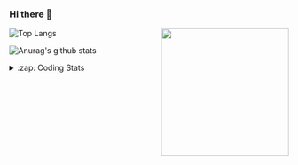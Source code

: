 ### Hi there 👋

<!--
**tao8687/tao8687** is a ✨ _special_ ✨ repository because its `README.md` (this file) appears on your GitHub profile.

Here are some ideas to get you started:

- 🔭 I’m currently working on ...
- 🌱 I’m currently learning ...
- 👯 I’m looking to collaborate on ...
- 🤔 I’m looking for help with ...
- 💬 Ask me about ...
- 📫 How to reach me: ...
- 😄 Pronouns: ...
- ⚡ Fun fact: ...
-->

<img align='right' src="https://media.giphy.com/media/M9gbBd9nbDrOTu1Mqx/giphy.gif" width="230">

![Top Langs](https://github-readme-stats.vercel.app/api/top-langs/?username=tao8687&layout=compact&title_color=23238E&text_color=A67D3D)

![Anurag's github stats](https://github-readme-stats.vercel.app/api?username=tao8687&show_icons=true&&text_color=A67D3D&title_color=23238E&show_icons=false&count_private=true&hide=stars)

<details>
  <summary>:zap: Coding Stats</summary>
  <b>
<!--START_SECTION:waka-->
```text
Week: 11 January, 2021 - 18 January, 2021

C          7 hrs 34 mins   ██████████████░░░░░░░░░░░   55.80 % 
Other      1 hr 57 mins    ███▓░░░░░░░░░░░░░░░░░░░░░   14.47 % 
C++        1 hr 52 mins    ███▒░░░░░░░░░░░░░░░░░░░░░   13.81 % 
Lua        1 hr 1 min      ██░░░░░░░░░░░░░░░░░░░░░░░   07.61 % 
Makefile   43 mins         █▒░░░░░░░░░░░░░░░░░░░░░░░   05.31 % 
```
<!--END_SECTION:waka-->
</details>
